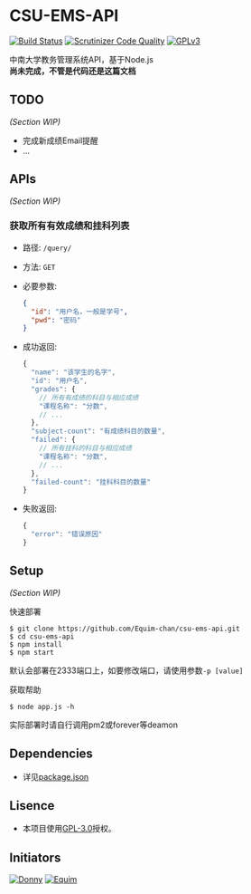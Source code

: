 # CSU-EMS-API #
[![Build Status](https://scrutinizer-ci.com/g/Equim-chan/csu-ems-api/badges/build.png?b=master)](https://scrutinizer-ci.com/g/Equim-chan/csu-ems-api/build-status/master) [![Scrutinizer Code Quality](https://scrutinizer-ci.com/g/Equim-chan/csu-ems-api/badges/quality-score.png?b=master)](https://scrutinizer-ci.com/g/Equim-chan/csu-ems-api/?branch=master) [![GPLv3](https://img.shields.io/badge/Lisence-GPLv3-blue.svg)](https://github.com/Equim-chan/csu-ems-api/blob/master/LICENSE)

中南大学教务管理系统API，基于Node.js  
__尚未完成，不管是代码还是这篇文档__

## TODO ##
_(Section WIP)_
* 完成新成绩Email提醒
* ...

## APIs ##
_(Section WIP)_

### 获取所有有效成绩和挂科列表 ###
* 路径: `/query/`
* 方法: `GET`
* 必要参数:

  ```JSON
  {
    "id": "用户名，一般是学号",
    "pwd": "密码"
  }
  ```
* 成功返回:

  ```JavaScript
  {
    "name": "该学生的名字",
    "id": "用户名",
    "grades": {
      // 所有有成绩的科目与相应成绩
      "课程名称": "分数",
      // ...
    },
    "subject-count": "有成绩科目的数量",
    "failed": {
      // 所有挂科的科目与相应成绩
      "课程名称": "分数",
      // ...
    },
    "failed-count": "挂科科目的数量"
  }
  ```
* 失败返回:

  ```JavaScript
  {
    "error": "错误原因"
  }
  ```
  
  
## Setup ##
_(Section WIP)_

快速部署
```shell
$ git clone https://github.com/Equim-chan/csu-ems-api.git
$ cd csu-ems-api
$ npm install
$ npm start
```
默认会部署在2333端口上，如要修改端口，请使用参数`-p [value]`

获取帮助
```shell
$ node app.js -h
```
实际部署时请自行调用pm2或forever等deamon



## Dependencies ##
* 详见[package.json](https://github.com/Equim-chan/csu-ems-api/blob/master/package.json#L17)

## Lisence ##
* 本项目使用[GPL-3.0](https://github.com/Equim-chan/csu-ems-api/blob/master/LICENSE)授权。

## Initiators ##
[![Donny](https://avatars3.githubusercontent.com/u/22200374?v=3&s=100 "Donny")](https://github.com/Donny-Hikari)
[![Equim](https://avatars3.githubusercontent.com/u/17795845?v=3&s=100 "Equim")](https://github.com/Equim-chan)

